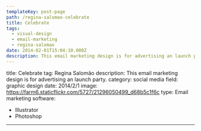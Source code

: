 ```yaml
---
templateKey: post-page
path: /regina-salomao-celebrate
title: Celebrate
tags:
  - visual-design
  - email-marketing
  - regina-salomao
date: 2014-02-01T15:04:10.000Z
description: This email marketing design is for advertising an launch party.
---
```


title: Celebrate
tag: Regina Salomão
description: This email marketing design is for advertising an launch party.
category: social media
field: graphic design
date: 2014/2/1
image: https://farm6.staticflickr.com/5727/21296050499_d68b5c1f6c
type: Email marketing
software:
- Illustrator
- Photoshop
---
